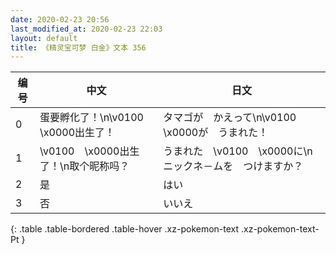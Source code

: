 ```yaml
---
date: 2020-02-23 20:56
last_modified_at: 2020-02-23 22:03
layout: default
title: 《精灵宝可梦 白金》文本 356
---
```

| 编号 | 中文 | 日文 |
| ---- | ---- | ---- |
| 0 | 蛋要孵化了！\n\v0100　\x0000出生了！ | タマゴが　かえって\n\v0100　\x0000が　うまれた！ |
| 1 | \v0100　\x0000出生了！\n取个昵称吗？ | うまれた　\v0100　\x0000に\nニックネ－ムを　つけますか？ |
| 2 | 是 | はい |
| 3 | 否 | いいえ |
{: .table .table-bordered .table-hover .xz-pokemon-text .xz-pokemon-text-Pt }